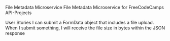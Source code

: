 File Metadata Microservice
File Metadata Microservice for FreeCodeCamps API-Projects

User Stories
I can submit a FormData object that includes a file upload.
When I submit something, I will receive the file size in bytes within the JSON response

